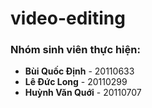 # video-editing
### Nhóm sinh viên thực hiện:
- **Bùi Quốc Định** - 20110633
- **Lê Đức Long** - 20110299
- **Huỳnh Văn Quới** - 20110707

